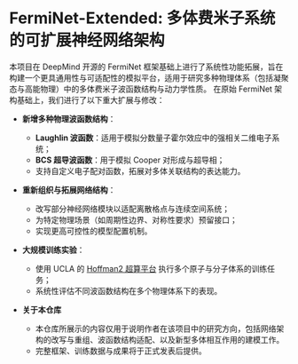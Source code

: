 # FermiNet-Extended: 多体费米子系统的可扩展神经网络架构

本项目在 DeepMind 开源的 FermiNet 框架基础上进行了系统性功能拓展，旨在构建一个更具通用性与可适配性的模拟平台，适用于研究多种物理体系（包括凝聚态与高能物理）中的多体费米子波函数结构与动力学性质。
在原始 FermiNet 架构基础上，我们进行了以下重大扩展与修改：

- **新增多种物理波函数结构**：
  - **Laughlin 波函数**：适用于模拟分数量子霍尔效应中的强相关二维电子系统；
  - **BCS 超导波函数**：用于模拟 Cooper 对形成与超导相；
  - 支持自定义电子配对函数，拓展对多体关联结构的表达能力。

- **重新组织与拓展网络结构**：
  - 改写部分神经网络模块以适配离散格点与连续空间系统；
  - 为特定物理场景（如周期性边界、对称性要求）预留接口；
  - 实现更高可控性的模型配置机制。

- **大规模训练实验**：
  - 使用 UCLA 的 [Hoffman2 超算平台](https://www.hoffman2.idre.ucla.edu/) 执行多个原子与分子体系的训练任务；
  - 系统性评估不同波函数结构在多个物理体系下的表现。

- **关于本仓库**
  - 本仓库所展示的内容仅用于说明作者在该项目中的研究方向，包括网络架构的改写与重组、波函数结构适配、以及新型多体相互作用的建模工作。
  - 完整框架、训练数据与成果将于正式发表后提供。
